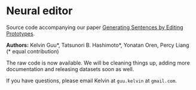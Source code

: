 # Neural editor

Source code accompanying our paper [Generating Sentences by Editing Prototypes](https://arxiv.org/abs/1709.08878).

**Authors:** Kelvin Guu\*, Tatsunori B. Hashimoto\*, Yonatan Oren, Percy Liang
(\* equal contribution)

The raw code is now available. We will be cleaning things up, adding more
documentation and releasing datasets soon as well.

If you have questions, please email Kelvin at `guu.kelvin` at `gmail.com`.